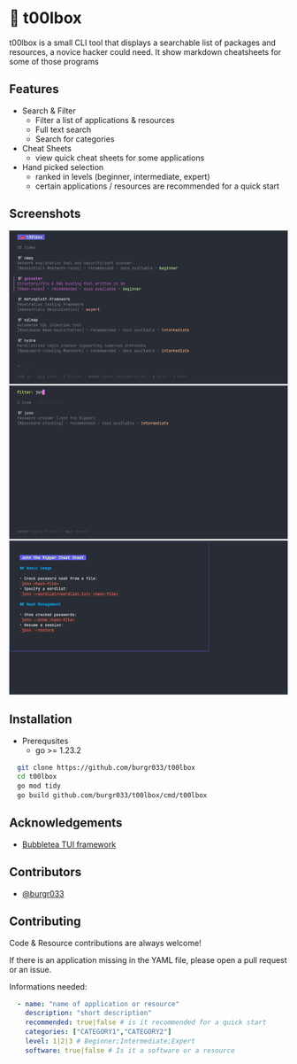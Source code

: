 
# 🧰 t00lbox

t00lbox is a small CLI tool that displays a searchable list of packages and resources, a novice hacker could need. It show markdown cheatsheets for some of those programs


## Features

- Search & Filter
    - Filter a list of applications & resources
    - Full text search
    - Search for categories
- Cheat Sheets
    - view quick cheat sheets for some applications
- Hand picked selection
    - ranked in levels (beginner, intermediate, expert)
    - certain applications / resources are recommended for a quick start


## Screenshots

![Overview Screenshot](.github/screenshots/1.png)
![Filter Screenshot](.github/screenshots/2.png)
![Cheat Sheet Screenshot](.github/screenshots/3.png)


## Installation

* Prerequsites
    * go >= 1.23.2


```bash
  git clone https://github.com/burgr033/t00lbox
  cd t00lbox
  go mod tidy
  go build github.com/burgr033/t00lbox/cmd/t00lbox
```

## Acknowledgements

 - [Bubbletea TUI framework](https://github.com/charmbracelet/bubbletea)


## Contributors

- [@burgr033](https://www.github.com/burgr033)


## Contributing

Code & Resource contributions are always welcome!

If there is an application missing in the YAML file, please open a pull request or an issue.

Informations needed:

```yaml
  - name: "name of application or resource"
    description: "short description"
    recommended: true|false # is it recommended for a quick start
    categories: ["CATEGORY1","CATEGORY2"]
    level: 1|2|3 # Beginner;Intermediate;Expert
    software: true|false # Is it a software or a resource
```